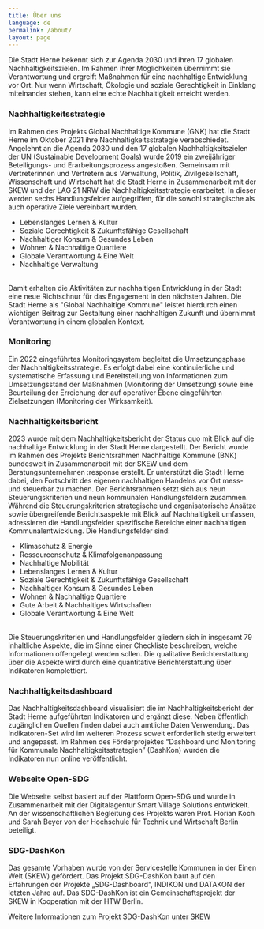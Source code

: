 ```yaml
---
title: Über uns
language: de
permalink: /about/
layout: page
---
```


Die Stadt Herne bekennt sich zur Agenda 2030 und ihren 17 globalen Nachhaltigkeitszielen. Im Rahmen ihrer Möglichkeiten übernimmt sie Verantwortung und ergreift Maßnahmen für eine nachhaltige Entwicklung vor Ort. Nur wenn Wirtschaft, Ökologie und soziale Gerechtigkeit in Einklang miteinander stehen, kann eine echte Nachhaltigkeit erreicht werden.

### Nachhaltigkeitsstrategie

Im Rahmen des Projekts Global Nachhaltige Kommune (GNK) hat die Stadt Herne im Oktober 2021 ihre Nachhaltigkeitsstrategie verabschiedet. Angelehnt an die Agenda 2030 und den 17 globalen Nachhaltigkeitszielen der UN (Sustainable Development Goals) wurde 2019 ein zweijähriger Beteiligungs- und Erarbeitungsprozess angestoßen. Gemeinsam mit Vertreterinnen und Vertretern aus Verwaltung, Politik, Zivilgesellschaft, Wissenschaft und Wirtschaft hat die Stadt Herne in Zusammenarbeit mit der SKEW und der LAG 21 NRW die Nachhaltigkeitsstrategie erarbeitet. In dieser werden sechs Handlungsfelder aufgegriffen, für die sowohl strategische als auch operative Ziele vereinbart wurden.

- Lebenslanges Lernen & Kultur
- Soziale Gerechtigkeit & Zukunftsfähige Gesellschaft
- Nachhaltiger Konsum & Gesundes Leben
- Wohnen & Nachhaltige Quartiere
- Globale Verantwortung & Eine Welt
- Nachhaltige Verwaltung

<br>
Damit erhalten die Aktivitäten zur nachhaltigen Entwicklung in der Stadt eine neue Richtschnur für das Engagement in den nächsten Jahren. Die Stadt Herne als "Global Nachhaltige Kommune" leistet hierdurch einen wichtigen Beitrag zur Gestaltung einer nachhaltigen Zukunft und übernimmt Verantwortung in einem globalen Kontext.

### Monitoring

Ein 2022 eingeführtes Monitoringsystem begleitet die Umsetzungsphase der Nachhaltigkeitsstrategie. Es erfolgt dabei eine kontinuierliche und systematische Erfassung und Bereitstellung von Informationen zum Umsetzungsstand der Maßnahmen (Monitoring der Umsetzung) sowie eine Beurteilung der Erreichung der auf operativer Ebene eingeführten Zielsetzungen (Monitoring der Wirksamkeit).

### Nachhaltigkeitsbericht

2023 wurde mit dem Nachhaltigkeitsbericht der Status quo mit Blick auf die nachhaltige Entwicklung in der Stadt Herne dargestellt. Der Bericht wurde im Rahmen des Projekts Berichtsrahmen Nachhaltige Kommune (BNK) bundesweit in Zusammenarbeit mit der SKEW und dem Beratungsunternehmen :response erstellt. Er unterstützt die Stadt Herne dabei, den Fortschritt des eigenen nachhaltigen Handelns vor Ort mess- und steuerbar zu machen.
Der Berichtsrahmen setzt sich aus neun Steuerungskriterien und neun kommunalen Handlungsfeldern zusammen. Während die Steuerungskriterien strategische und organisatorische Ansätze sowie übergreifende Berichtsaspekte mit Blick auf Nachhaltigkeit umfassen, adressieren die Handlungsfelder spezifische Bereiche einer nachhaltigen Kommunalentwicklung.
Die Handlungsfelder sind:

- Klimaschutz & Energie
- Ressourcenschutz & Klimafolgenanpassung
- Nachhaltige Mobilität
- Lebenslanges Lernen & Kultur
- Soziale Gerechtigkeit & Zukunftsfähige Gesellschaft
- Nachhaltiger Konsum & Gesundes Leben
- Wohnen & Nachhaltige Quartiere
- Gute Arbeit & Nachhaltiges Wirtschaften
- Globale Verantwortung & Eine Welt

<br>
Die Steuerungskriterien und Handlungsfelder gliedern sich in insgesamt 79 inhaltliche Aspekte, die im Sinne einer Checkliste beschreiben, welche Informationen offengelegt werden sollen. Die qualitative Berichterstattung über die Aspekte wird durch eine quantitative Berichterstattung über Indikatoren komplettiert.

### Nachhaltigkeitsdashboard

Das Nachhaltigkeitsdashboard visualisiert die im Nachhaltigkeitsbericht der Stadt Herne aufgeführten Indikatoren und ergänzt diese. Neben öffentlich zugänglichen Quellen finden dabei auch amtliche Daten Verwendung. Das Indikatoren-Set wird im weiteren Prozess soweit erforderlich stetig erweitert und angepasst. Im Rahmen des Förderprojektes “Dashboard und Monitoring für Kommunale Nachhaltigkeitsstrategien” (DashKon) wurden die Indikatoren nun online veröffentlicht.

### Webseite Open-SDG

Die Webseite selbst basiert auf der Plattform Open-SDG und wurde in Zusammenarbeit mit der Digitalagentur Smart Village Solutions entwickelt. An der wissenschaftlichen Begleitung des Projekts waren Prof. Florian Koch und Sarah Beyer von der Hochschule für Technik und Wirtschaft Berlin beteiligt.

### SDG-DashKon

Das gesamte Vorhaben wurde von der Servicestelle Kommunen in der Einen Welt (SKEW) gefördert. Das Projekt SDG-DashKon baut auf den Erfahrungen der Projekte „SDG-Dashboard“, INDIKON und DATAKON der letzten Jahre auf. Das SDG-DashKon ist ein Gemeinschaftsprojekt der SKEW in Kooperation mit der HTW Berlin.

Weitere Informationen zum Projekt SDG-DashKon unter [SKEW](https://skew.engagement-global.de/sdg-dashkon.html)
